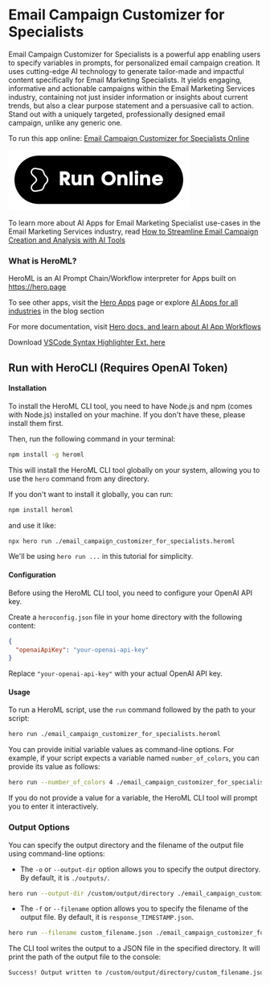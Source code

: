# Email Campaign Customizer for Specialists

Email Campaign Customizer for Specialists is a powerful app enabling users to specify variables in prompts, for personalized email campaign creation. It uses cutting-edge AI technology to generate tailor-made and impactful content specifically for Email Marketing Specialists. It yields engaging, informative and actionable campaigns within the Email Marketing Services industry, containing not just insider information or insights about current trends, but also a clear purpose statement and a persuasive call to action. Stand out with a uniquely targeted, professionally designed email campaign, unlike any generic one.

To run this app online: [Email Campaign Customizer for Specialists Online](https://hero.page/app/email-campaign-customizer-for-specialists-tailored-email-campaigns-for-specialists/lPvQh32UWybxEh75Ps70)

[![Run Email Campaign Customizer for Specialists Online](/assets/run.svg)](https://hero.page/app/email-campaign-customizer-for-specialists-tailored-email-campaigns-for-specialists/lPvQh32UWybxEh75Ps70)

To learn more about AI Apps for Email Marketing Specialist use-cases in the Email Marketing Services industry, read [How to Streamline Email Campaign Creation and Analysis with AI Tools](https://hero.page/blog/ai/email-marketing-services/how-to-streamline-email-campaign-creation-and-analysis-with-ai-tools/170855)

### What is HeroML?
HeroML is an AI Prompt Chain/Workflow interpreter for Apps built on https://hero.page 

To see other apps, visit the [Hero Apps](https://hero.page/apps) page or explore [AI Apps for all industries](https://hero.page/blog) in the blog section

For more documentation, visit [Hero docs, and learn about AI App Workflows](https://hero.page/tutorials/introduction-to-heroml)

Download [VSCode Syntax Highlighter Ext. here](https://marketplace.visualstudio.com/items?itemName=hero-page.heroml)

## Run with HeroCLI (Requires OpenAI Token)

#### Installation

To install the HeroML CLI tool, you need to have Node.js and npm (comes with Node.js) installed on your machine. If you don't have these, please install them first. 

Then, run the following command in your terminal:

```bash
npm install -g heroml
```

This will install the HeroML CLI tool globally on your system, allowing you to use the `hero` command from any directory.

If you don't want to install it globally, you can run:

```bash
npm install heroml
```

and use it like:

```bash
npx hero run ./email_campaign_customizer_for_specialists.heroml
```

We'll be using `hero run ...` in this tutorial for simplicity.

#### Configuration

Before using the HeroML CLI tool, you need to configure your OpenAI API key. 

Create a `heroconfig.json` file in your home directory with the following content:

```json
{
  "openaiApiKey": "your-openai-api-key"
}
```

Replace `"your-openai-api-key"` with your actual OpenAI API key.

#### Usage

To run a HeroML script, use the `run` command followed by the path to your script:

```bash
hero run ./email_campaign_customizer_for_specialists.heroml
```

You can provide initial variable values as command-line options. For example, if your script expects a variable named `number_of_colors`, you can provide its value as follows:

```bash
hero run --number_of_colors 4 ./email_campaign_customizer_for_specialists.heroml
```

If you do not provide a value for a variable, the HeroML CLI tool will prompt you to enter it interactively.

### Output Options

You can specify the output directory and the filename of the output file using command-line options:

- The `-o` or `--output-dir` option allows you to specify the output directory. By default, it is `./outputs/`.

```bash
hero run --output-dir /custom/output/directory ./email_campaign_customizer_for_specialists.heroml
```

- The `-f` or `--filename` option allows you to specify the filename of the output file. By default, it is `response_TIMESTAMP.json`.

```bash
hero run --filename custom_filename.json ./email_campaign_customizer_for_specialists.heroml
```

The CLI tool writes the output to a JSON file in the specified directory. It will print the path of the output file to the console:

```bash
Success! Output written to /custom/output/directory/custom_filename.json
```

